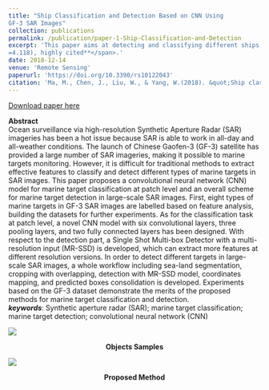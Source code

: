 ```yaml
---
title: "Ship Classification and Detection Based on CNN Using
GF-3 SAR Images"
collection: publications
permalink: /publication/paper-1-Ship-Classification-and-Detection
excerpt: 'This paper aims at detecting and classifying different ships and manmade targets in GF-3 SAR images. <span style="color:red">**SCI Q1, IF(2018)
=4.118), highly cited**</span>.'
date: 2018-12-14
venue: 'Remote Sensing'
paperurl: 'https://doi.org/10.3390/rs10122043'
citation: 'Ma, M., Chen, J., Liu, W., & Yang, W.(2018). &quot;Ship classification and detection based on CNN using GF-3 SAR images &quot; <i>Remote Sensing</i>. 10(12),2043.'
---
```



[Download paper here](https://www.mdpi.com/2072-4292/10/12/2043)

**Abstract**<br>
Ocean surveillance via high-resolution Synthetic Aperture Radar (SAR) imageries has been a hot issue because SAR is able to work in all-day and all-weather conditions. The launch of Chinese Gaofen-3 (GF-3) satellite has provided a large number of SAR imageries, making it possible to marine targets monitoring. However, it is difficult for traditional methods to extract effective features to classify and detect different types of marine targets in SAR images. This paper proposes a convolutional neural network (CNN) model for marine target classification at patch level and an overall scheme for marine target detection in large-scale SAR images. First, eight types of marine targets in GF-3 SAR images are labelled based on feature analysis, building the datasets for further experiments. As for the classification task at patch level, a novel CNN model with six convolutional layers, three pooling layers, and two fully connected layers has been designed. With respect to the detection part, a Single Shot Multi-box Detector with a multi-resolution input (MR-SSD) is developed, which can extract more features at different resolution versions. In order to detect different targets in large-scale SAR images, a whole workflow including sea-land segmentation, cropping with overlapping, detection with MR-SSD model, coordinates mapping, and predicted boxes consolidation is developed. Experiments based on the GF-3 dataset demonstrate the merits of the proposed methods for marine target classification and detection. </br>
***keywords***: Synthetic aperture radar (SAR); marine target classification; marine target detection; convolutional neural network (CNN)

![](https://www.mdpi.com/remotesensing/remotesensing-10-02043/article_deploy/html/images/remotesensing-10-02043-g001-550.jpg)

**<center>Objects Samples</center>**

![](https://www.mdpi.com/remotesensing/remotesensing-10-02043/article_deploy/html/images/remotesensing-10-02043-g003-550.jpg)

**<center>Proposed Method</center>**
